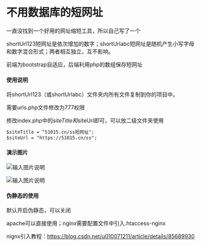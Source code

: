 # 不用数据库的短网址

一直没找到一个好用的网址缩短工具，所以自己写了一个

shortUrl123短网址是依次增加的数字；shortUrlabc短网址是随机产生小写字母和数字混合形式；两者相互独立，互不影响。

前端为bootstrap自适应，后端利用php的数组保存短网址


#### 使用说明

将shortUrl123（或shortUrlabc）文件夹内所有文件复制到你的项目中。

需要urls.php文件修改为777权限

修改index.php中的$siteTitle和$siteUrl即可，可以放二级文件夹使用

```html
$siteTitle = "51015.cn/ss短网址";
$siteUrl = "https://51015.cn/ss";
```

#### 演示图片

![输入图片说明](https://raw.githubusercontent.com/idjl/shortUrl/master/%E6%88%AA%E5%9B%BE/1.jpg)

![输入图片说明](https://raw.githubusercontent.com/idjl/shortUrl/master/%E6%88%AA%E5%9B%BE/2.jpg)


#### 伪静态的使用

默认开启伪静态，可以关闭

apache可以直接使用；nginx需要配置文件中引入.htaccess-nginx

nignx引入教程：https://blog.csdn.net/u010071211/article/details/85689930

